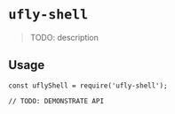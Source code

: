 # `ufly-shell`

> TODO: description

## Usage

```
const uflyShell = require('ufly-shell');

// TODO: DEMONSTRATE API
```
